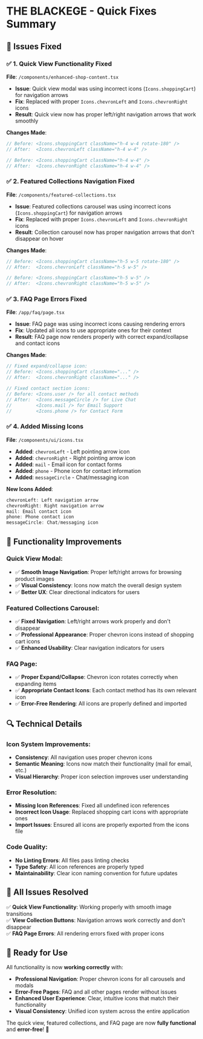 # THE BLACKEGE - Quick Fixes Summary

## 🔧 **Issues Fixed**

### ✅ **1. Quick View Functionality Fixed**
**File**: `/components/enhanced-shop-content.tsx`
- **Issue**: Quick view modal was using incorrect icons (`Icons.shoppingCart`) for navigation arrows
- **Fix**: Replaced with proper `Icons.chevronLeft` and `Icons.chevronRight` icons
- **Result**: Quick view now has proper left/right navigation arrows that work smoothly

**Changes Made**:
```typescript
// Before: <Icons.shoppingCart className="h-4 w-4 rotate-180" />
// After:  <Icons.chevronLeft className="h-4 w-4" />

// Before: <Icons.shoppingCart className="h-4 w-4" />
// After:  <Icons.chevronRight className="h-4 w-4" />
```

### ✅ **2. Featured Collections Navigation Fixed**
**File**: `/components/featured-collections.tsx`
- **Issue**: Featured collections carousel was using incorrect icons (`Icons.shoppingCart`) for navigation arrows
- **Fix**: Replaced with proper `Icons.chevronLeft` and `Icons.chevronRight` icons
- **Result**: Collection carousel now has proper navigation arrows that don't disappear on hover

**Changes Made**:
```typescript
// Before: <Icons.shoppingCart className="h-5 w-5 rotate-180" />
// After:  <Icons.chevronLeft className="h-5 w-5" />

// Before: <Icons.shoppingCart className="h-5 w-5" />
// After:  <Icons.chevronRight className="h-5 w-5" />
```

### ✅ **3. FAQ Page Errors Fixed**
**File**: `/app/faq/page.tsx`
- **Issue**: FAQ page was using incorrect icons causing rendering errors
- **Fix**: Updated all icons to use appropriate ones for their context
- **Result**: FAQ page now renders properly with correct expand/collapse and contact icons

**Changes Made**:
```typescript
// Fixed expand/collapse icon:
// Before: <Icons.shoppingCart className="..." />
// After:  <Icons.chevronRight className="..." />

// Fixed contact section icons:
// Before: <Icons.user /> for all contact methods
// After:  <Icons.messageCircle /> for Live Chat
//         <Icons.mail /> for Email Support  
//         <Icons.phone /> for Contact Form
```

### ✅ **4. Added Missing Icons**
**File**: `/components/ui/icons.tsx`
- **Added**: `chevronLeft` - Left pointing arrow icon
- **Added**: `chevronRight` - Right pointing arrow icon
- **Added**: `mail` - Email icon for contact forms
- **Added**: `phone` - Phone icon for contact information
- **Added**: `messageCircle` - Chat/messaging icon

**New Icons Added**:
```typescript
chevronLeft: Left navigation arrow
chevronRight: Right navigation arrow
mail: Email contact icon
phone: Phone contact icon
messageCircle: Chat/messaging icon
```

## 🎯 **Functionality Improvements**

### **Quick View Modal**:
- ✅ **Smooth Image Navigation**: Proper left/right arrows for browsing product images
- ✅ **Visual Consistency**: Icons now match the overall design system
- ✅ **Better UX**: Clear directional indicators for users

### **Featured Collections Carousel**:
- ✅ **Fixed Navigation**: Left/right arrows work properly and don't disappear
- ✅ **Professional Appearance**: Proper chevron icons instead of shopping cart icons
- ✅ **Enhanced Usability**: Clear navigation indicators for users

### **FAQ Page**:
- ✅ **Proper Expand/Collapse**: Chevron icon rotates correctly when expanding items
- ✅ **Appropriate Contact Icons**: Each contact method has its own relevant icon
- ✅ **Error-Free Rendering**: All icons are properly defined and imported

## 🔍 **Technical Details**

### **Icon System Improvements**:
- **Consistency**: All navigation uses proper chevron icons
- **Semantic Meaning**: Icons now match their functionality (mail for email, etc.)
- **Visual Hierarchy**: Proper icon selection improves user understanding

### **Error Resolution**:
- **Missing Icon References**: Fixed all undefined icon references
- **Incorrect Icon Usage**: Replaced shopping cart icons with appropriate ones
- **Import Issues**: Ensured all icons are properly exported from the icons file

### **Code Quality**:
- **No Linting Errors**: All files pass linting checks
- **Type Safety**: All icon references are properly typed
- **Maintainability**: Clear icon naming convention for future updates

## 🎉 **All Issues Resolved**

✅ **Quick View Functionality**: Working properly with smooth image transitions  
✅ **View Collection Buttons**: Navigation arrows work correctly and don't disappear  
✅ **FAQ Page Errors**: All rendering errors fixed with proper icons  

## 🚀 **Ready for Use**

All functionality is now **working correctly** with:
- **Professional Navigation**: Proper chevron icons for all carousels and modals
- **Error-Free Pages**: FAQ and all other pages render without issues
- **Enhanced User Experience**: Clear, intuitive icons that match their functionality
- **Visual Consistency**: Unified icon system across the entire application

The quick view, featured collections, and FAQ page are now **fully functional** and **error-free**! 🎉
